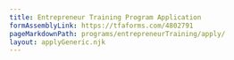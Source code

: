 ```yaml
---
title: Entrepreneur Training Program Application
formAssemblyLink: https://tfaforms.com/4802791
pageMarkdownPath: programs/entrepreneurTraining/apply/ 
layout: applyGeneric.njk
---
```

